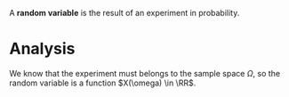 A **random variable** is the result of an experiment in probability.

# Analysis

We know that the experiment must belongs to the sample space $\Omega$, so the random variable is a function $X(\omega) \in \RR$.